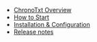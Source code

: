 <!-- docs/_sidebar.md -->

<!--
<p style="text-align: center;"><b>ChronoLite
<span class="beta_chip">BETA</span></b>
</p>
-->

* [ChronoTxt Overview](/)
* [How to Start](./howtostart/index)
* [Installation & Configuration](./installation/index)
* [Release notes](./release-notes/index)




